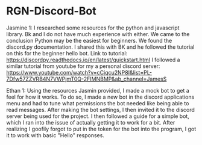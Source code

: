 # RGN-Discord-Bot
Jasmine 1:
I researched some resources for the python and javascript library. Bk and I do not have much experience with either. We came to the conclusion Python may be the easiest for beginners.
We found the discord.py documentation. I shared this with BK and he followed the tutorial on this for the beginner hello bot. Link to tutorial: https://discordpy.readthedocs.io/en/latest/quickstart.html
I followed a similar tutorial from youtube for my a personal discord server: https://www.youtube.com/watch?v=cCiqcu2NP8I&list=PL-7Dfw57ZZVRB4N7VWPjmT0Q-2FIMNBMP&ab_channel=JamesS

Ethan 1: Using the resources Jasmin provided, I made a mock bot to get a feel for how it works. To do so, I made a new bot in the discord applications menu and had to tune what permissions the bot needed like being able to read messages. After making the bot settings, I then invited it to the discord server being used for the project. I then followed a guide for a simple bot, which I ran into the issue of actually getting it to work for a bit. After realizing I goofily forgot to put in the token for the bot into the program, I got it to work with basic "Hello" responses. 


